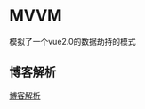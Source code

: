 # MVVM

模拟了一个vue2.0的数据劫持的模式

## 博客解析

[博客解析](https://blog.csdn.net/qq_39148344/article/details/107223139)



